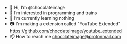 - 👋 Hi, I’m @chocolateimage
- 👀 I’m interested in programming and trains
- 🌱 I’m currently learning nothing
- 📷 I'm making a extension called "YouTube Extended" https://github.com/chocolateimage/youtube_extended
- 📫 How to reach me chocolateimage@protonmail.com

<!---
chocolateimage/chocolateimage is a ✨ special ✨ repository because its `README.md` (this file) appears on your GitHub profile.
You can click the Preview link to take a look at your changes.
--->

